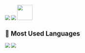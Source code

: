 ![](https://komarev.com/ghpvc/?username=abewartech)
![](https://bit.ly/3OxQEbF)
[<img src="https://raw.githubusercontent.com/abewartech/abewartech/main/profile-views.svg" height="50"/>](https://github.com/abewartech)

## 🤘 Most Used Languages
[<img src="https://github-readme-stats.vercel.app/api/top-langs/?username=abewartech&count_private=true&title_color=00ff00&text_color=00ff00&icon_color=00ff00&border_color=00ff00&bg_color=000000">](https://github.com/abewartech) ![](https://bit.ly/3b1M9mh)
